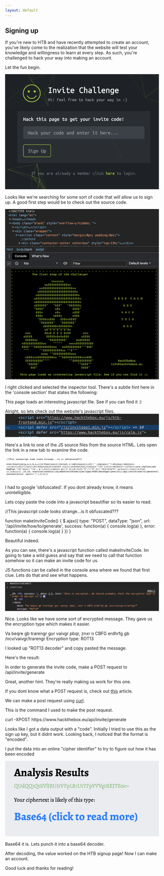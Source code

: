 ```yaml
---
layout: default
---
```


## Signing up

If you're new to HTB and have recently attempted to create an account, you've likely come to the realization that the website will test your knowledge and willingness to learn at every step. As such, you're challenged to hack your way into making an account.

Let the fun begin.

<img src="/images/createacc.png">

Looks like we're searching for some sort of code that will allow us to sign up.
A good first step would be to check out the source code.

<img src="/images/firsthint.png">

I right clicked and selected the inspector tool.
There's a subtle hint here in the 'console section' that states the following:
<p class="message">This page loads an interesting javascript file. See if you can find it :)</p>

Alright, so lets check out the website's javascript files. 
<img src="/images/jsfile.png">

Here's a link to one of the JS source files from the source HTML. Lets open the link in a new tab to examine the code.

<img src="/images/js.png">

I had to google 'obfuscated'. If you dont already know, it means unintelligible. 

Lets copy paste the code into a javascript beautifier so its easier to read.

<p class="message">
//This javascript code looks strange...is it obfuscated???

function makeInviteCode() {
    $.ajax({
        type: "POST",
        dataType: "json",
        url: '/api/invite/how/to/generate',
        success: function(a) {
            console.log(a)
        },
        error: function(a) {
            console.log(a)
        }
    })
}
</p>
Beautiful indeed.

As you can see, there's a javascript function called makeInviteCode. Im going to take a wild guess and say that we need to call that function somehow so it can make an invite code for us.

JS functions can be called in the console area where we found that first clue. Lets do that and see what happens.

<img src="/images/makeinvitecode.png">

Nice. Looks like we have some sort of encrypted message. They gave us the encryption type which makes it easier.

<p class ="message">
  Va beqre gb trarengr gur vaivgr pbqr, znxr n CBFG erdhrfg gb /ncv/vaivgr/trarengr
  Encryption type: ROT13
</p>

I looked up "ROT13 decoder" and copy pasted the message.

Here's the result:
<p class ="message">
  In order to generate the invite code, make a POST request to /api/invite/generate
</p>

Great, another hint. They're really making us work for this one.

If you dont know what a POST request is, check out <a href="https://www.w3schools.com/tags/ref_httpmethods.asp">this</a> article.

We can make a post request using <a href="https://www.geeksforgeeks.org/curl-command-in-linux-with-examples/">curl</a>.

This is the command I used to make the post request.
<p class ="message">
  curl -XPOST https://www.hackthebox.eu/api/invite/generate
</p>

Looks like I got a data output with a "code". Initially I tried to use this as the sign up key, but it didnt work. Looking back, I noticed that the format is "encoded". 

I put the data into an online "cipher identifier" to try to figure out how it has been encoded

<img src="/images/base64.png">


Base64 it is. Lets punch it into a base64 decoder.

After decoding, the value worked on the HTB signup page! Now I can make an account.

Good luck and thanks for reading!





